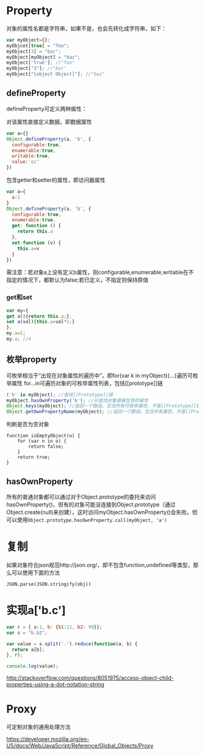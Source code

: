 # Property

对象的属性名都是字符串，如果不是，也会先转化成字符串，如下：

```js
var myObject={};
myObjcet[true] = "foo";
myObject[3] = "bar";
myObject[myObject] = "baz";
myObject['true']; //"foo"
myObject["3"]; //"bar"
myObject["[object Object]"]; //"baz"
```

## defineProperty

defineProperty可定义两种属性：

对该属性直接定义数据，即数据属性

```js
var a={}
Object.defineProperty(a, 'b', {
  configurable:true,
  enumerable:true,
  writable:true,
  value:'cc'
})
```

包含getter和setter的属性，即访问器属性

```js
var a={
  a:1
}
Object.defineProperty(a, 'b', {
  configurable:true,
  enumerable:true,
  get: function () {
    return this.a
  },
  set:function (v) {
    this.a=v
  }
})
```

需注意：若对象a上没有定义b属性，则configurable,enumerable,writable在不指定的情况下，都默认为false;若已定义，不指定则保持原值

### get和set

```js
var my={
get a(){return this.a;},
set a(val){this.a=val*2;}
};
my.a=2;
my.a; //4
```

## 枚举property

可枚举相当于“出现在对象属性的遍历中”，即for(var k in myObject){…}遍历可枚举属性
for…in可遍历对象的可枚举属性列表，包括[[prototype]]链

```js
('b' in myObject); //查找[[Prototype]]链
myObject.hasOwnProperty('b'); //只查找对象直接包含的属性
Object.keys(myObject); //返回一个数组，包含所有可枚举属性，不查[[Prototype]]链
Object.getOwnPropertyName(myObject); //返回一个数组，包含所有属性，不查[[Prototype]]链
```

判断是否为空对象
```
function isEmptyObject(o) {
    for (var n in o) {
        return false;
    }
    return true;
}
```

## hasOwnProperty

所有的普通对象都可以通过对于Object.prototype的委托来访问hasOwnProperty()，但有的对象可能没连接到Object.prototype（通过Object.create(null)来创建），这时访问myObject.hasOwnProperty()会失败。但可以使用``Object.prototype.hasOwnProperty.call(myObject, 'a')``

# 复制

如果对象符合json规范http://json.org/，即不包含function,undefined等类型，那么可以使用下面的方法

```
JSON.parse(JSON.stringify(obj))
```

# 实现a['b.c']

```js
var r = { a:1, b: {b1:11, b2: 99}};
var s = "b.b2";

var value = s.split('.').reduce(function(a, b) {
  return a[b];
}, r);

console.log(value);
```

http://stackoverflow.com/questions/8051975/access-object-child-properties-using-a-dot-notation-string

# Proxy

可定制对象的通用处理方法

https://developer.mozilla.org/en-US/docs/Web/JavaScript/Reference/Global_Objects/Proxy